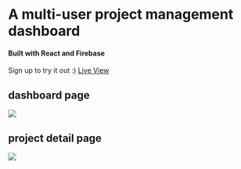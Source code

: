 # A multi-user project management dashboard
<h4>Built with React and Firebase</h4>
<p>Sign up to try it out :) <a href='https://cheeter-s-dashboard.web.app/'>Live View</a></p>
<h2>dashboard page</h2>
<img src='https://user-images.githubusercontent.com/87960642/189680913-4e11ffb0-1a38-4f8b-a123-857e7b26c2f7.png'>
<h2>project detail page</h2>
<img src='https://user-images.githubusercontent.com/87960642/189681413-099b1684-4448-40d6-8d73-c82e9800b203.png'>
